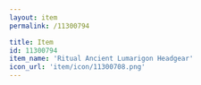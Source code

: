 ```yaml
---
layout: item
permalink: /11300794

title: Item
id: 11300794
item_name: 'Ritual Ancient Lumarigon Headgear'
icon_url: 'item/icon/11300708.png'
---
```

